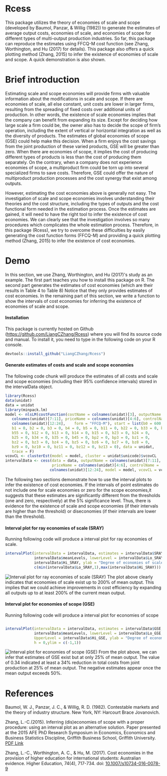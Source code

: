 <!-- README.md is generated from README.Rmd. Please edit that file -->
Rcess
=====

This package utilizes the theory of economies of scale and scope (developed by Baumol, Panzar, & Willig (1982)) to generate the estimates of average output costs, economies of scale, and economies of scope for different types of multi-output production industries. So far, this package can reproduce the estimates using FFCQ-M cost function (see Zhang, Worthington, and Hu (2017) for details). This package also offers a quick plotting method (Zhang, 2015) to infer the existence of economies of scale and scope. A quick demonstration is also shown.

Brief introduction
==================

Estimating scale and scope economies will provide firms with valuable information about the modifications in scale and scope. If there are economies of scale, all else constant, unit costs are lower in larger firms, resulting from the spreading of fixed costs over additional units of production. In other words, the existence of scale economies implies that the company can benefit from expanding its size. Except for deciding how large scale a firm could be, the owner also has to decide the scope of firm’s operation, including the extent of vertical or horizontal integration as well as the diversity of products. The estimates of global economies of scope (GSE) could help make this decision. When a firm enjoys the cost savings from the joint production of these varied products, GSE will be greater than zero. When there are economies of scope, it implies the cost of producing different types of products is less than the cost of producing them separately. On the contrary, when a company does not experience economies of scope, a multiproduct firm could be torn up into several specialized firms to save costs. Therefore, GSE could offer the nature of multiproduct production processes and the cost synergy that exist among outputs.

However, estimating the cost economies above is generally not easy. The investigation of scale and scope economies involves understanding their theories and the cost structure, including the types of outputs and the cost functional form needed in the estimation process. Once the estimates are gained, it will need to have the right tool to infer the existence of cost economies. We can clearly see that the investigation involves so many procedures which complicates the whole estimation process. Therefore, in this package (Rcess), we try to overcome these difficulties by easily generating the cost function forms (FFCQ-M) and providing a quick plotting method (Zhang, 2015) to infer the existence of cost economies.

Demo
====

In this section, we use Zhang, Worthington, and Hu (2017)'s study as an example. The first part teaches you how to install this package on R. The second part generates the estimates of cost economies (which are their results in Table 4 to Table 8) Notice that they only provides estimates of cost economies. In the remaining part of this section, we write a function to show the intervals of cost economies for inferring the existence of economies of scale and scope.

#### Installation

This package is currently hosted on Github (<https://github.com/LiangCZhang/Rcess>) where you will find its source code and manual. To install it, you need to type in the following code on your R console.

``` r
devtools::install_github("LiangCZhang/Rcess")
```

#### Generate estimates of costs and scale and scope economies

The following code chunk will produce the estimates of all costs and scale and scope economies (including their 95% confidence intervals) stored in the intervalData object.

``` r
library(Rcess)
data(unidat)
data = unidat
library(minpack.lm)
model <- nlsLM(costFunction(costName = colnames(unidat)[3], outputName = 
   colnames(unidat)[7:11], priceName = colnames(unidat)[4:6], controlName = 
   colnames(unidat)[12:24],    form = "FFCQ-M"), start = list(b0 = 600, 
   b1 = 0, b2 = 0, b3 = 0, b4 = 0, b5 = 0, b11 = 0, b22 = 0, b33 = 0, b44 = 0,
   b55 = 0, b12 = 0, b13 = 0, b14 = 0, b15 = 0, b23 = 0, b24 = 0,
   b25 = 0, b34 = 0, b35 = 0, b45 = 0, bp2 = 0, bp3 = 0, bz1 = 0,
   bz2 = 0, bz3 = 0, bz4 = 0, bz5 = 0, bz6 = 0, bz7 = 0, bz8 = 0,
   bz9 = 0, bz10 = 0, bz11 = 0, bz12 = 0, bz13 = 0), data = unidat,
   trace = F)
vcovCL <- clusterEst(model = model, cluster = unidat$unicode)$vcovCL
intervalData <- cess(data = data, outputName = colnames(unidat)[7:11], 
                     priceName = colnames(unidat)[4:6], controlName = 
                    colnames(unidat)[12:24], model = model, vcovCL = vcovCL)
```

The following two sections demonstrate how to use the interval plots to infer the existence of cost economies. If the intervals of point estimates do not include one for scale economies or zero for the scope economies,it suggests that these estimates are significantly different from the thresholds (one and zero, respectively) at the 5% significance level. Thus, there is evidence for the existence of scale and scope economies (if their intervals are higher than the threshold) or diseconomies (if their intervals are lower than the threshold).

#### Interval plot for ray economies of scale (SRAY)

Running following code will produce a interval plot for ray economies of scale.

``` r
intervalPlot(intervalData = intervalData, estimates = intervalData$SRAY, meanLevels =
             intervalData$meanLevels, lowerLevel = intervalData$Lo_SRAY,UpperLevel = 
             intervalData$Hi_SRAY, ylab = "Degree of economies of scale", h = 1,ylim =  
             c(min(intervalData$Lo_SRAY,1),max(intervalData$Hi_SRAY)))
```

![Interval plot for ray economies of scale (SRAY)](README-fig1-1.png) The plot above clearly indicates that economies of scale exist up to 200% of mean output. This implies that we could achieve improvements in cost efficiency by expanding all outputs up to at least 200% of the current mean output.

#### Interval plot for economies of scope (GSE)

Running following code will produce a interval plot for economies of scope

``` r

intervalPlot(intervalData = intervalData, estimates = intervalData$GSE, meanLevels = 
             intervalData$meanLevels, lowerLevel = intervalData$Lo_GSE,
             UpperLevel = intervalData$Hi_GSE, ylab = "Degree of economies of scope",
             h = 0,ylim = c(-1,1))
```

![Interval plot for economies of scope (GSE)](README-fig2-1.png) From the plot above, we can infer that estimates of GSE exist but at only 25% of mean output. The value of 0.34 indicated at least a 34% reduction in total costs from joint production at 25% of mean output. The negative estimates appear once the mean output exceeds 50%.

References
==========

Baumol, W. J., Panzar, J. C., & Willig, R. D. (1982). Contestable markets and the theory of industry structure. New York, NY: Harcourt Brace Jovanovich.

Zhang, L.-C.(2015). Inferring (dis)economies of scope with a proper procedure: using an interval plot as an alternative solution. Paper presented at the 2015 AFE PhD Research Symposium in Economics, Economics and Business Statistics Discipline, Griffith Business School, Griffith University. [PDF Link](https://www.researchgate.net/publication/279849568_Inferring_diseconomies_of_scope_with_a_proper_procedure_Using_an_interval_plot_as_an_alternative_solution)

Zhang, L.-C., Worthington, A. C., & Hu, M. (2017). Cost economies in the provision of higher education for international students: Australian evidence. Higher Education, 74(4), 717-734. doi: [10.1007/s10734-016-0078-9](http://link.springer.com/article/10.1007/s10734-016-0078-9)
